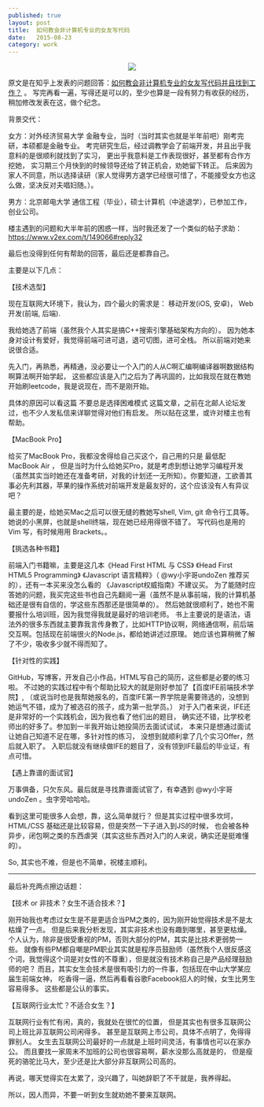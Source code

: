 ```yaml
---
published: true
layout: post
title:  如何教会非计算机专业的女友写代码
date:   2015-08-23
category: work
---
```


<center>
<img src="http://7viirv.com1.z0.glb.clouddn.com/coding-girl.jpg" class="photo"></img>
</center>

原文是在知乎上发表的问题回答：[如何教会非计算机专业的女友写代码并且找到工作？] 。
写完再看一遍，写得还是可以的，至少也算是一段有努力有收获的经历，
稍加修改发表在这，做个纪念。

背景交代：

女方：对外经济贸易大学 金融专业，当时（当时其实也就是半年前吧）刚考完研，本硕都是金融专业。
考完研究生后，经过调教学会了前端开发，并且出乎我意料的是很顺利就找到了实习，
更出乎我意料是工作表现很好，甚至都有合作方挖她，
实习期三个月快到的时候领导还给了转正机会，劝她留下转正。
后来因为家人不同意，所以选择读研（家人觉得男方退学已经很可惜了，不能接受女方也这么做，坚决反对夫唱妇随。）。

男方：北京邮电大学 通信工程（毕业），硕士计算机（中途退学），已参加工作，创业公司。

楼主遇到的问题和大半年前的困惑一样，当时我还发了一个类似的帖子求助：https://www.v2ex.com/t/149066#reply32

最后也没得到任何有帮助的回答，最后还是都靠自己。

主要是以下几点：

【技术选型】

现在互联网大环境下，我认为，四个最火的需求是：
移动开发(iOS, 安卓)，
Web开发(前端, 后端).

我给她选了前端（虽然我个人其实是搞C++搜索引擎基础架构方向的）。
因为她本身对设计有爱好，我觉得前端可进可退，退可切图，进可全栈。
所以前端对她来说很合适。

先入门，再熟悉，再精通，没必要让一个入门的人从C啊汇编啊编译器啊数据结构啊算法啊开始学起，
这些都应该是入门之后为了再巩固的，比如我现在就在教她开始刷leetcode，我是说现在，而不是刚开始。

具体的原因可以看这篇 不要总是选择困难模式
这篇文章，之前在北邮人论坛发过，也不少人发私信来详聊觉得对他们有启发。
所以贴在这里，或许对楼主也有帮助。

【MacBook Pro】

给买了MacBook Pro，我都没舍得给自己买这个，自己用的只是 最低配 MacBook Air ，
但是当时为什么给她买Pro，就是考虑到想让她学习编程开发（虽然其实当时她还在准备考研，对我的计划还一无所知）。你要知道，工欲善其事必先利其器，苹果的操作系统对前端开发是最友好的，这个应该没有人有异议吧？

最主要的是，给她买Mac之后可以很无缝的教她写shell, Vim, git 命令行工具等。
她说的小黑屏，也就是shell终端，现在她已经用得很不错了。
写代码也是用的 Vim 写，有时候用用 Brackets。。

【挑选各种书籍】

前端入门书籍嘛，主要是这几本《Head First HTML 与 CSS》 《Head First HTML5 Programming》 《Javascript 语言精粹》（ @wy小宇哥undoZen 推荐买的），还有一本买来没怎么看的 《Javascript权威指南》不建议买。
为了能随时应答她的问题，我买完这些书也自己先翻阅一遍（虽然不是从事前端，我的计算机基础还是很有自信的，学这些东西那还是很简单的）。
然后她就很顺利了，她也不需要报什么培训班，因为我觉得我就是最好的培训老师。
书上主要说的是语法，语法外的很多东西就主要靠我言传身教了，比如HTTP协议啊，网络通信啊，前后端交互啊。包括现在前端很火的Node.js，都给她讲述过原理。
她应该也算稍微了解了不少，吸收多少就不得而知了。

【针对性的实践】

GitHub，写博客，开发自己小作品，HTML写自己的简历，这些都是必要的练习啦。
不过她的实践过程中有个帮助比较大的就是刚好参加了【百度IFE前端技术学院】,
（或说当时也是我帮她报名的，百度IFE第一界学院是需要筛选的，没想到她运气不错，成为了被选召的孩子，成为第一批学员。）
对于入门者来说，IFE还是非常好的一个实践机会，因为我也看了他们出的题目，
确实还不错，比学校老师出的好多了。参加到一半我开始让她投简历去面试试试，
本来只是想通过面试让她自己知道不足在哪，多针对性的练习，
没想到就顺利拿了几个实习Offer，然后就入职了。
入职后就没有继续做IFE的题目了，没有领到IFE最后的毕业证，有点可惜。

【遇上靠谱的面试官】

万事俱备，只欠东风。最后就是寻找靠谱面试官了，有幸遇到 @wy小宇哥undoZen 。虫字旁哈哈哈。

看到这里可能很多人会想，靠，这么简单就行？
但是其实过程中很多坎坷，HTML/CSS 基础还是比较容易，但是突然一下子进入到JS的时候，
也会被各种异步，闭包啊之类的东西虐哭（其实这些东西对入门的人来说，确实还是挺难懂的）。

So, 其实也不难，但是也不简单，祝楼主顺利。

----------

最后补充两点擦边话题：

【技术 or 非技术？女生不适合技术？】

刚开始我也考虑过女生是不是更适合当PM之类的，因为刚开始觉得技术是不是太枯燥了一点。
但是后来我分析发现，其实非技术也没有趣到哪里，甚至更枯燥。
个人认为，除非是很受重视的PM，否则大部分的PM，其实是比技术更弱势一些。
就像有些PM都自嘲是PM职业其实就是程序员鼓励师（虽然我个人很反感这个词，我觉得这个词是对女性的不尊重），但是就没有技术称自己是产品经理鼓励师的吧？
而且，其实女生会技术是很有吸引力的一件事，包括现在中山大学某应届生前端女神，
吃香得一逼，然后再看看谷歌Facebook招人的时候，女生比男生容易得多。
这些都是公认的事实。

【互联网行业太忙？不适合女生？】

互联网行业有忙有闲，真的，我就处在很忙的位置，
但是其实也有很多互联网公司上班比非互联网公司闲得多。
甚至是互联网上市公司，具体不点明了，免得得罪别人。
女生去互联网公司最好的一点就是上班时间灵活，有事情也可以在家办公。
而且要找一家周末不加班的公司也很容易啊，薪水没那么高就是的，
但是瘦死的骆驼比马大，至少还是比大部分非互联网公司高的。

再说，哪天觉得实在太累了，没兴趣了，叫她辞职了不干就是，我养得起。

所以，因人而异，不要一听到女生就劝她不要来互联网。

[如何教会非计算机专业的女友写代码并且找到工作？]:http://www.zhihu.com/question/34915410/answer/60426480?group_id=618746024500727808
[百度IFE前端技术学院]:https://github.com/baidu-ife/ife
